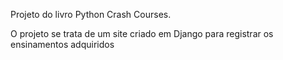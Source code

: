 Projeto do livro Python Crash Courses.

O projeto se trata de um site criado em Django para registrar os ensinamentos adquiridos

